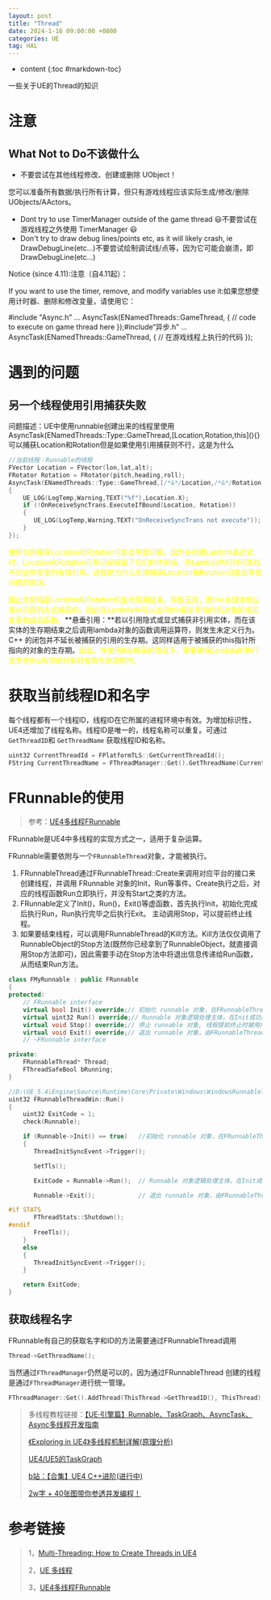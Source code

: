 ```yaml
---
layout: post
title: "Thread"
date: 2024-1-16 09:00:00 +0800 
categories: UE
tag: HAL
---
```

* content
{:toc #markdown-toc}

一些关于UE的Thread的知识

<!-- more -->





# 注意

## What Not to Do不该做什么

- 不要尝试在其他线程修改、创建或删除 UObject！

您可以准备所有数据/执行所有计算，但只有游戏线程应该实际生成/修改/删除 UObjects/AActors。

- Dont try to use TimerManager outside of the game thread 😃不要尝试在游戏线程之外使用 TimerManager 😃
- Don't try to draw debug lines/points etc, as it will likely crash, ie DrawDebugLine(etc...)不要尝试绘制调试线/点等，因为它可能会崩溃，即 DrawDebugLine(etc...)

Notice (since 4.11):注意（自4.11起）：

If you want to use the timer, remove, and modify variables use it:如果您想使用计时器、删除和修改变量，请使用它：

\#include "Async.h" ... AsyncTask(ENamedThreads::GameThread, []() { // code to execute on game thread here });#include“异步.h” ... AsyncTask(ENamedThreads::GameThread, []() { // 在游戏线程上执行的代码 });

# 遇到的问题

## 另一个线程使用引用捕获失败

问题描述：UE中使用runnable创建出来的线程里使用AsyncTask(ENamedThreads::Type::GameThread,\[Location,Rotation,this\](){}可以捕获Location和Rotation但是如果使用引用捕获则不行，这是为什么

```c++
//当前线程：Runnable的线程
FVector Location = FVector(lon,lat,alt);
FRotator Rotation = FRotator(pitch,heading,roll);
AsyncTask(ENamedThreads::Type::GameThread,[/*&*/Location,/*&*/Rotation,this]()
{
    UE_LOG(LogTemp,Warning,TEXT("%f"),Location.X);
    if (!OnReceiveSyncTrans.ExecuteIfBound(Location, Rotation))
    {
       UE_LOG(LogTemp,Warning,TEXT("OnReceiveSyncTrans not execute"));
    }
});
```

<font color=yellow>使用引用捕获Location和Rotation可能会导致问题。因为在创建Lambda表达式时，Location和Rotation可能已经超出了它们的作用域，在Lambda执行时可能找不到这些变量的有效引用。这就是为什么引用捕获Location和Rotation可能会导致问题的原因。</font>

<font color=yellow>超出作用域后Location和Rotation的生命周期结束，导致无效，而this关键字默认是以引用的方式捕获的，因此在Lambda中可以访问this指针所指向的对象的成员变量和成员函数。</font>**悬垂引用：**若以引用隐式或显式捕获非引用实体，而在该实体的生存期结束之后调用lambda对象的函数调用运算符，则发生未定义行为。C++ 的闭包并不延长被捕获的引用的生存期。这同样适用于被捕获的this指针所指向的对象的生存期。<font color=yellow>因此，在使用this捕获的情况下，需要确保Lambda的执行发生在this指向的对象的有效生命周期内。</font>

# 获取当前线程ID和名字

每个线程都有一个线程ID，线程ID在它所属的进程环境中有效。为增加标识性，UE4还增加了线程名称。线程ID是唯一的，线程名称可以重复。可通过`GetThreadID`和 `GetThreadName` 获取线程ID和名称。

```c++
uint32 CurrentThreadId = FPlatformTLS::GetCurrentThreadId();
FString CurrentThreadName = FThreadManager::Get().GetThreadName(CurrentThreadId);
```

# FRunnable的使用

> 参考：[UE4多线程FRunnable](https://zhuanlan.zhihu.com/p/571515841)

FRunnable是UE4中多线程的实现方式之一，适用于复杂运算。

FRunnable需要依附与一个`FRunnableThread`对象，才能被执行。

1. FRunnableThread通过FRunnableThread::Create来调用对应平台的接口来创建线程，并调用 FRunnable 对象的Init，Run等事件。Create执行之后，对应的线程函数Run立即执行，并没有Start之类的方法。
2. FRunnable定义了Init()，Run()，Exit()等虚函数，首先执行Init，初始化完成后执行Run，Run执行完毕之后执行Exit。
   主动调用Stop，可以提前终止线程。
3. 如果要结束线程，可以调用FRunnableThread的Kill方法。Kill方法仅仅调用了RunnableObject的Stop方法(既然你已经拿到了RunnableObject，就直接调用Stop方法即可)，因此需要手动在Stop方法中将退出信息传递给Run函数，从而结束Run方法。

```c++
class FMyRunnable : public FRunnable
{
protected:
    // FRunnable interface
    virtual bool Init() override;// 初始化 runnable 对象，在FRunnableThread创建线程对象后调用
    virtual uint32 Run() override;// Runnable 对象逻辑处理主体，在Init成功后调用
    virtual void Stop() override;// 停止 runnable 对象, 线程提前终止时被用户调用 如：Kill()或直接调用Stop()
    virtual void Exit() override;// 退出 runnable 对象，由FRunnableThread调用，在Run函数return后会调用此函数。
    // ~FRunnable interface

private:
	FRunnableThread* Thread;
	FThreadSafeBool bRunning;
}
```

```c++
//D:\UE_5.4\Engine\Source\Runtime\Core\Private\Windows\WindowsRunnableThread.cpp 用Windows平台举例
uint32 FRunnableThreadWin::Run()
{
    uint32 ExitCode = 1;
    check(Runnable);

    if (Runnable->Init() == true)	//初始化 runnable 对象，在FRunnableThread创建线程对象后调用
    {
       ThreadInitSyncEvent->Trigger();

       SetTls();

       ExitCode = Runnable->Run();	// Runnable 对象逻辑处理主体，在Init成功后调用

       Runnable->Exit();			// 退出 runnable 对象，由FRunnableThread调用

#if STATS
       FThreadStats::Shutdown();
#endif
       FreeTls();
    }
    else
    {
       ThreadInitSyncEvent->Trigger();
    }

    return ExitCode;
}
```

## 获取线程名字

FRunnable有自己的获取名字和ID的方法需要通过FRunnableThread调用

```c++
Thread->GetThreadName();
```

当然通过`FThreadManager`仍然是可以的，因为通过FRunnableThread 创建的线程是通过`FThreadManager`进行统一管理。

```c++
FThreadManager::Get().AddThread(ThisThread->GetThreadID(), ThisThread);
```



> 多线程教程链接：[【UE·引擎篇】Runnable、TaskGraph、AsyncTask、Async多线程开发指南](https://blog.csdn.net/j756915370/article/details/122752719)
>
> [《Exploring in UE4》多线程机制详解(原理分析) ](https://zhuanlan.zhihu.com/p/38881269)
>
> [UE4/UE5的TaskGraph](https://cloud.tencent.com/developer/article/1897046)
>
> [b站：【合集】UE4 C++进阶(进行中)](https://www.bilibili.com/video/BV14p4y1a7nj?p=7)
>
> [2w字 + 40张图带你参透并发编程！ ](https://www.cnblogs.com/cxuanBlog/p/13523033.html)

# 参考链接

> 1，[Multi-Threading: How to Create Threads in UE4](https://michaeljcole.github.io/wiki.unrealengine.com/Multi-Threading:_How_to_Create_Threads_in_UE4)
>
> 2，[UE 多线程](https://blog.csdn.net/qq_52825422/article/details/133884930)
>
> 3，[UE4多线程FRunnable](https://zhuanlan.zhihu.com/p/571515841)
